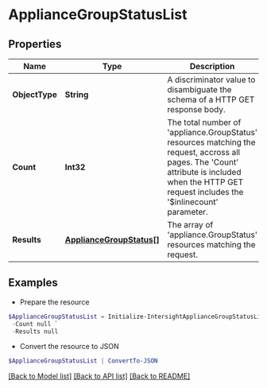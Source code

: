 # ApplianceGroupStatusList
## Properties

Name | Type | Description | Notes
------------ | ------------- | ------------- | -------------
**ObjectType** | **String** | A discriminator value to disambiguate the schema of a HTTP GET response body. | 
**Count** | **Int32** | The total number of &#39;appliance.GroupStatus&#39; resources matching the request, accross all pages. The &#39;Count&#39; attribute is included when the HTTP GET request includes the &#39;$inlinecount&#39; parameter. | [optional] 
**Results** | [**ApplianceGroupStatus[]**](ApplianceGroupStatus.md) | The array of &#39;appliance.GroupStatus&#39; resources matching the request. | [optional] 

## Examples

- Prepare the resource
```powershell
$ApplianceGroupStatusList = Initialize-IntersightApplianceGroupStatusList  -ObjectType null `
 -Count null `
 -Results null
```

- Convert the resource to JSON
```powershell
$ApplianceGroupStatusList | ConvertTo-JSON
```

[[Back to Model list]](../README.md#documentation-for-models) [[Back to API list]](../README.md#documentation-for-api-endpoints) [[Back to README]](../README.md)


